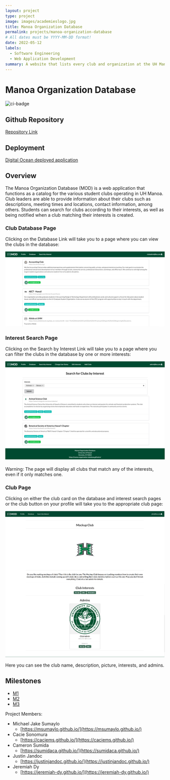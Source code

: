 ```yaml
---
layout: project
type: project
image: images/academieslogo.jpg
title: Manoa Organization Database
permalink: projects/manoa-organization-database
# All dates must be YYYY-MM-DD format!
date: 2022-05-12
labels:
  - Software Engineering
  - Web Application Development
summary: A website that lists every club and organization at the UH Manoa campus so that students are able to participate in student activities.
---
```


# Manoa Organization Database

![ci-badge](https://github.com/manoa-organization-database/manoa-organization-database/workflows/ci-manoa-organization-database/badge.svg)

## Github Repository
[Repository Link](https://github.com/manoa-organization-database/manoa-organization-database)

## Deployment
[Digital Ocean deployed application](https://manoa-organization-database.xyz/)

## Overview

The Manoa Organization Database (MOD) is a web application that functions as a catalog for the various student clubs operating in UH Manoa. Club leaders are able to provide information about their clubs such as descriptions, meeting times and locations, contact information, among others. Students can search for clubs according to their interests, as well as being notified when a club matching their interests is created. 

### Club Database Page

Clicking on the Database Link will take you to a page where you can view the clubs in the database:

<img class="ui medium right floated rounded image" src="../images/club-database2.png">

### Interest Search Page

Clicking on the Search by Interest Link will take you to a page where you can filter the clubs in the database by one or more interests:

<img class="ui medium right floated rounded image" src="../images/interest-search2.png">

Warning: The page will display all clubs that match any of the interests, even if it only matches one.

### Club Page

Clicking on either the club card on the database and interest search pages or the club button on your profile will take you to the appropriate club page:

<img class="ui medium right floated rounded image" src="../images/club-page.png">

Here you can see the club name, description, picture, interests, and admins.

## Milestones
* [M1](https://github.com/manoa-organization-database/manoa-organization-database/projects/1)
* [M2](https://github.com/manoa-organization-database/manoa-organization-database/projects/3)
* [M3](https://github.com/manoa-organization-database/manoa-organization-database/projects/4)

Project Members:
* Michael Jake Sumaylo
  * [https://msumaylo.github.io/](https://msumaylo.github.io/) 
* Cacie Sonomura
  * [https://caciems.github.io/](https://caciems.github.io/)
* Cameron Sumida
  * [https://sumidaca.github.io/](https://sumidaca.github.io/)
* Justin Jandoc
  * [https://justinjandoc.github.io/](https://justinjandoc.github.io/)
* Jeremiah Dy
  * [https://jeremiah-dy.github.io/](https://jeremiah-dy.github.io/)
